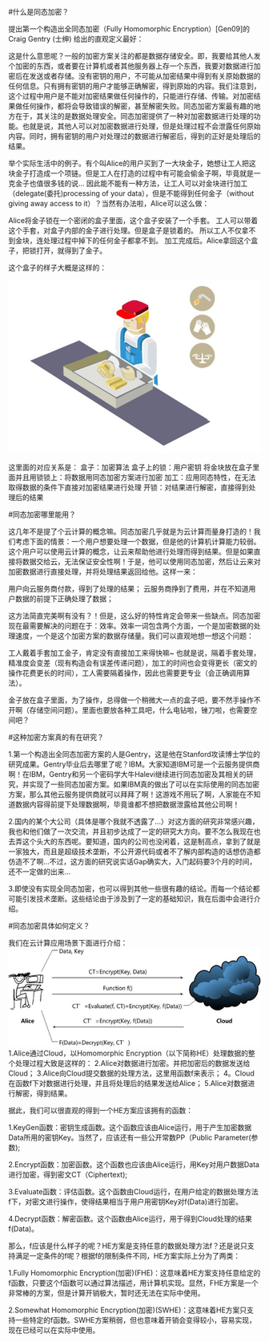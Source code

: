 
#什么是同态加密？

提出第一个构造出全同态加密（Fully Homomorphic Encryption）[Gen09]的Craig Gentry (士绅) 给出的直观定义最好：


这是什么意思呢？一般的加密方案关注的都是数据存储安全。即，我要给其他人发个加密的东西，或者要在计算机或者其他服务器上存一个东西，我要对数据进行加密后在发送或者存储。没有密钥的用户，不可能从加密结果中得到有关原始数据的任何信息。只有拥有密钥的用户才能够正确解密，得到原始的内容。我们注意到，这个过程中用户是不能对加密结果做任何操作的，只能进行存储、传输。对加密结果做任何操作，都将会导致错误的解密，甚至解密失败。同态加密方案最有趣的地方在于，其关注的是数据处理安全。同态加密提供了一种对加密数据进行处理的功能。也就是说，其他人可以对加密数据进行处理，但是处理过程不会泄露任何原始内容。同时，拥有密钥的用户对处理过的数据进行解密后，得到的正好是处理后的结果。


举个实际生活中的例子。有个叫Alice的用户买到了一大块金子，她想让工人把这块金子打造成一个项链。但是工人在打造的过程中有可能会偷金子啊，毕竟就是一克金子也值很多钱的说… 因此能不能有一种方法，让工人可以对金块进行加工（delegate(委托)processing of your data），但是不能得到任何金子（without giving away access to it）？当然有办法啦，Alice可以这么做：

Alice将金子锁在一个密闭的盒子里面，这个盒子安装了一个手套。
工人可以带着这个手套，对盒子内部的金子进行处理。但是盒子是锁着的。
所以工人不仅拿不到金块，连处理过程中掉下的任何金子都拿不到。
加工完成后。Alice拿回这个盒子，把锁打开，就得到了金子。

这个盒子的样子大概是这样的：

![image](https://github.com/790228724/encryption-algorithm_learning-materials/blob/main/img/%E5%90%8C%E6%80%81%E5%8A%A0%E5%AF%86.jpeg)

这里面的对应关系是：
盒子：加密算法
盒子上的锁：用户密钥
将金块放在盒子里面并且用锁锁上：将数据用同态加密方案进行加密
加工：应用同态特性，在无法取得数据的条件下直接对加密结果进行处理
开锁：对结果进行解密，直接得到处理后的结果

#同态加密哪里能用？

这几年不是提了个云计算的概念嘛。同态加密几乎就是为云计算而量身打造的！我们考虑下面的情景：一个用户想要处理一个数据，但是他的计算机计算能力较弱。这个用户可以使用云计算的概念，让云来帮助他进行处理而得到结果。但是如果直接将数据交给云，无法保证安全性啊！于是，他可以使用同态加密，然后让云来对加密数据进行直接处理，并将处理结果返回给他。这样一来：

用户向云服务商付款，得到了处理的结果；
云服务商挣到了费用，并在不知道用户数据的前提下正确处理了数据；

这方法简直完美啊有没有？！但是，这么好的特性肯定会带来一些缺点。同态加密现在最需要解决的问题在于：效率。效率一词包含两个方面，一个是加密数据的处理速度，一个是这个加密方案的数据存储量。我们可以直观地想一想这个问题：

工人戴着手套加工金子，肯定没有直接加工来得快嘛~ 也就是说，隔着手套处理，精准度会变差（现有构造会有误差传递问题），加工的时间也会变得更长（密文的操作花费更长的时间），工人需要隔着操作，因此也需要更专业（会正确调用算法）。

金子放在盒子里面，为了操作，总得做一个稍微大一点的盒子吧，要不然手操作不开啊（存储空间问题）。里面也要放各种工具吧，什么电钻啦，锉刀啦，也需要空间吧？

#这种加密方案真的有在研究？

1.第一个构造出全同态加密方案的人是Gentry，这是他在Stanford攻读博士学位的研究成果。Gentry毕业后去哪里了呢？IBM。大家知道IBM可是一个云服务提供商啊！在IBM，Gentry和另一个密码学大牛Halevi继续进行同态加密及其相关的研究，并实现了一些同态加密方案。如果IBM真的做出了可以在实际使用的同态加密方案，那么其他云服务提供商就可以拜拜了啊！这游戏不用玩了啊，人家能在不知道数据内容得前提下处理数据啊，毕竟谁都不想把数据泄露给其他公司啊！

2.国内的某个大公司（具体是哪个我就不透露了…）对这方面的研究非常感兴趣，我也和他们做了一次交流，并且初步达成了一定的研究大方向。要不怎么我现在也去弄这个头大的东西呢。要知道，国内的公司也没闲着，这是制高点，拿到了就是一家独大，而且是超级技术垄断，不公开源代码或者不了解内部构造的话想仿造都仿造不了啊…不过，这方面的研究说实话Gap确实大，入门起码要3个月的时间，还不一定做的出来…

3.即使没有实现全同态加密，也可以得到其他一些很有趣的结论。而每一个结论都可能引发技术垄断。这些结论由于涉及到了一定的基础知识，我在后面中会进行介绍。

#同态加密具体如何定义？

我们在云计算应用场景下面进行介绍：
![image](https://github.com/790228724/encryption-algorithm_learning-materials/blob/main/img/%E5%90%8C%E6%80%81%E5%8A%A0%E5%AF%86-2.jpeg)
1.Alice通过Cloud，以Homomorphic Encryption（以下简称HE）处理数据的整个处理过程大致是这样的：
2.Alice对数据进行加密。并把加密后的数据发送给Cloud；
3.Alice向Cloud提交数据的处理方法，这里用函数f来表示；
4。Cloud在函数f下对数据进行处理，并且将处理后的结果发送给Alice；
5.Alice对数据进行解密，得到结果。

据此，我们可以很直观的得到一个HE方案应该拥有的函数：

1.KeyGen函数：密钥生成函数。这个函数应该由Alice运行，用于产生加密数据Data所用的密钥Key。当然了，应该还有一些公开常数PP（Public Parameter(参数);

2.Encrypt函数：加密函数。这个函数也应该由Alice运行，用Key对用户数据Data进行加密，得到密文CT（Ciphertext);

3.Evaluate函数：评估函数。这个函数由Cloud运行，在用户给定的数据处理方法f下，对密文进行操作，使得结果相当于用户用密钥Key对f(Data)进行加密。

4.Decrypt函数：解密函数。这个函数由Alice运行，用于得到Cloud处理的结果f(Data)。

那么，f应该是什么样子的呢？HE方案是支持任意的数据处理方法f？还是说只支持满足一定条件的f呢？根据f的限制条件不同，HE方案实际上分为了两类：

1.Fully Homomorphic Encryption(加密)(FHE)：这意味着HE方案支持任意给定的f函数，只要这个f函数可以通过算法描述，用计算机实现。显然，FHE方案是一个非常棒的方案，但是计算开销极大，暂时还无法在实际中使用。
           
2.Somewhat Homomorphic Encryption(加密)(SWHE)：这意味着HE方案只支持一些特定的f函数。SWHE方案稍弱，但也意味着开销会变得较小，容易实现，现在已经可以在实际中使用。



